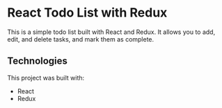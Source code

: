 # React Todo List with Redux

This is a simple todo list built with React and Redux. It allows you to add, edit, and delete tasks, and mark them as complete.

## Technologies
This project was built with:

* React
* Redux
